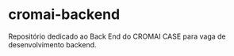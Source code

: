 # cromai-backend
Repositório dedicado ao Back End do CROMAI CASE para vaga de desenvolvimento backend.
